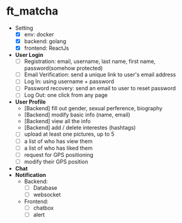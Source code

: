 # ft_matcha

- Setting
    - [X] env: docker
    - [X] backend: golang
    - [X] frontend: ReactJs

- **User Login**
    - [ ] Registration: email, username, last name, first name, password(somehow protected)
    - [ ] Email Verification: send a unique link to user's email address
    - [ ] Log In: using username + password
    - [ ] Password recovery: send an email to user to reset password
    - [ ] Log Out: one click from any page

- **User Profile**
    - [Backend] fill out gender, sexual perference, biography
    - [Backend] modify basic info (name, email)
    - [Backend] view all the info
    - [Backend] add / delete interestes (hashtags)
    - [ ] upload at least one pictures, up to 5
    - [ ] a list of who has view them
    - [ ] a list of who has liked them
    - [ ] request for GPS positioning
    - [ ] modify their GPS position

- **Chat**
- **Notification**
    - Backend:
        - [ ] Database
        - [ ] websocket
    - Frontend:
        - [ ] chatbox
        - [ ] alert